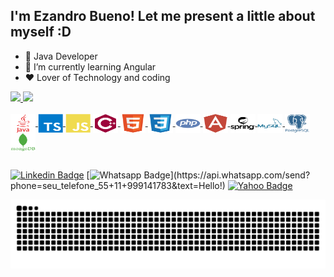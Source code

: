 ## I'm Ezandro Bueno! Let me present a little about myself :D
- 🔭 Java Developer
- 🌱 I’m currently learning Angular
- :heart: Lover of Technology and coding

<div>
  <a href="https://github.com/ezbueno">
  <img height="180em" src="https://github-readme-stats.vercel.app/api?username=ezbueno&show_icons=true&theme=tokyonight&include_all_commits=true&count_private=true"/>
  <img height="180em" src="https://github-readme-stats.vercel.app/api/top-langs/?username=ezbueno&layout=compact&langs_count=7&theme=tokyonight"/>
</div>
    
<div style="display: inline_block"><br>
  <img align="center" alt="Ezandro-Java" height="30" width="40" src="https://raw.githubusercontent.com/devicons/devicon/master/icons/java/java-plain-wordmark.svg">
  <img align="center" alt="Ezandro-TS" height="30" width="40" src="https://raw.githubusercontent.com/devicons/devicon/master/icons/typescript/typescript-plain.svg">
  <img align="center" alt="Ezandro-JS" height="30" width="40" src="https://raw.githubusercontent.com/devicons/devicon/master/icons/javascript/javascript-plain.svg">
  <img align="center" alt="Ezandro-CPlusPlus" height="30" width="40" src="https://raw.githubusercontent.com/devicons/devicon/master/icons/cplusplus/cplusplus-plain.svg">
  <img align="center" alt="Ezandro-HTML" height="30" width="40" src="https://raw.githubusercontent.com/devicons/devicon/master/icons/html5/html5-original.svg">
  <img align="center" alt="Ezandro-CSS" height="30" width="40" src="https://raw.githubusercontent.com/devicons/devicon/master/icons/css3/css3-original.svg">
  <img align="center" alt="Ezandro-PHP" height="30" width="40" src="https://raw.githubusercontent.com/devicons/devicon/master/icons/php/php-plain.svg">
  <img align="center" alt="Ezandro-Angular" height="30" width="40" src="https://raw.githubusercontent.com/devicons/devicon/master/icons/angularjs/angularjs-plain.svg">
  <img align="center" alt="Ezandro-Spring" height="30" width="40" src="https://raw.githubusercontent.com/devicons/devicon/master/icons/spring/spring-plain-wordmark.svg">
  <img align="center" alt="Ezandro-MySQL" height="30" width="40" src="https://raw.githubusercontent.com/devicons/devicon/master/icons/mysql/mysql-plain-wordmark.svg">
  <img align="center" alt="Ezandro-PostgreSQL" height="30" width="40" src="https://raw.githubusercontent.com/devicons/devicon/master/icons/postgresql/postgresql-plain-wordmark.svg">
  <img align="center" alt="Ezandro-MongoDB" height="30" width="40" src="https://raw.githubusercontent.com/devicons/devicon/master/icons/mongodb/mongodb-plain-wordmark.svg">
</div>
  
##
  
<div>
  
[![Linkedin Badge](https://img.shields.io/badge/-LinkedIn-blue?style=for-the-badge&logo=Linkedin&logoColor=white&link=link_do_seu_perfil_no_linkedin)](https://www.linkedin.com/in/ezandro-bueno-776aab192/)
[![Whatsapp Badge](https://img.shields.io/badge/-Whatsapp-4CA143?style=for-the-badge&labelColor=4CA143&logo=whatsapp&logoColor=white&link=https://api.whatsapp.com/send?phone=seu_telefone_55+11+999141783&text=Hello!)](https://api.whatsapp.com/send?phone=seu_telefone_55+11+999141783&text=Hello!)
[![Yahoo Badge](https://img.shields.io/badge/Yahoo-330F63?style=for-the-badge&logo=yahoo&logoColor=white&link=mailto:seu_email)](mailto:ezandrobueno@yahoo.com.br)  
 
  ![Snake animation](https://github.com/ezbueno/ezbueno/blob/output/github-contribution-grid-snake.svg)
 
</div>

